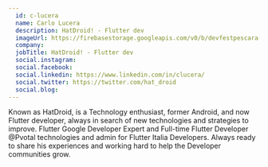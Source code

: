 ```yaml
---
  id: c-lucera
  name: Carlo Lucera
  description: HatDroid! - Flutter dev
  imageUrl: https://firebasestorage.googleapis.com/v0/b/devfestpescara-2023.appspot.com/o/speakers%2Fc-lucera.jpg?alt=media&token=3b183013-c154-4b21-b988-b36880e2e53b
  company: 
  jobTitle: HatDroid! - Flutter dev
  social.instagram: 
  social.facebook: 
  social.linkedin: https://www.linkedin.com/in/clucera/
  social.twitter: https://twitter.com/hat_droid
  social.blog: 
---
```


Known as HatDroid, is a Technology enthusiast, former Android, and now Flutter developer, always in search of new technologies and strategies to improve.
Flutter Google Developer Expert and Full-time Flutter Developer @Pvotal technologies and admin for Flutter Italia Developers.
Always ready to share his experiences and working hard to help the Developer communities grow.
